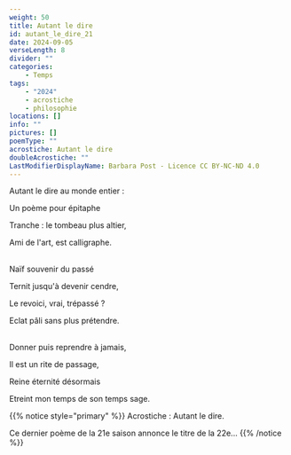 ```yaml
---
weight: 50
title: Autant le dire
id: autant_le_dire_21
date: 2024-09-05
verseLength: 8
divider: ""
categories:
    - Temps
tags:
    - "2024"
    - acrostiche
    - philosophie
locations: []
info: ""
pictures: []
poemType: ""
acrostiche: Autant le dire
doubleAcrostiche: ""
LastModifierDisplayName: Barbara Post - Licence CC BY-NC-ND 4.0
---
```

Autant le dire au monde entier :

Un poème pour épitaphe

Tranche : le tombeau plus altier,

Ami de l'art, est calligraphe.

 \
Naïf souvenir du passé

Ternit jusqu'à devenir cendre,

Le revoici, vrai, trépassé ?

Eclat pâli sans plus prétendre.

 \
Donner puis reprendre à jamais,

Il est un rite de passage,

Reine éternité désormais

Etreint mon temps de son temps sage.


<!-- FM:Snippet:Start data:{"id":"_simpleNotice","fields":[{"name":"content","value":"Acrostiche : Autant le dire"}]} -->
{{% notice style="primary" %}}
Acrostiche : Autant le dire.

Ce dernier poème de la 21e saison annonce le titre de la 22e...
{{% /notice %}}
<!-- FM:Snippet:End -->